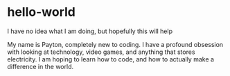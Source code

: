 # hello-world
I have no idea what I am doing, but hopefully this will help

My name is Payton, completely new to coding. I have a profound obsession with looking at technology, video games, 
and anything that stores electricity. I am hoping to learn how to code, and how to actually make a difference in the world.
